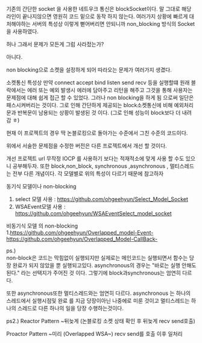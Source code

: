 기존의 간단한 socket 을 사용한 네트우크 통신은 blockSocket이다.
말 그대로 해당 라인이 끝나지않으면 영원히 코드 밑으로  동작 하지 않는다.
여러가지 상황에 빠르게 대처해야하는 서버의 특성상 이렇게 뻗어버리면 안되니까 non_blocking 방식의 Socket을 사용하였다. 

허나 그래서 문제가 모든게 그럼 사라젔는가?

아니다.

non blocking으로 소켓을 설정하게 되어 따라오는 문제가 여러가지 생겼다.

소켓통신 특성상 만약 connect accept bind listen send recv 등을 실행할떄 원래 블락에서는 에러 또는 예외 발생시 에러에 담아주고 리턴을 해주고 그것을 통해 사용자는 문제점에 대해 쉽게 접근 할 수 있었다.
그러나 non blocking을 하게 됨 으로써 일단은 패스시켜버리는 것이다. 
그로 인해 간단하게 제공되는 block소켓통신에 비해 예외처리 문과 반복문이 남용되는 상황이 발생된 것 이다. (그로 인해 성능이 block보다 더 내려감 ㅎ)

현재 이 프로젝트의 경우 딱 논블로킹으로 돌아가는 수준에서 그친 수준의 코드이다.

위에서 서술한 문제점을 수정한 버전은 다른 프로젝트에서 개선 할 것이다.

개선 프로젝트 url 
무작정 IOCP 를 사용하기 보다는 적재적소에 맞게 사용 할 수도 있으니 공부해두자.
또한 block,non_block, synchronous ,asynchronous , 멀티스레드 는 전부 다른 개념이다.
각 모델별로 위의 특성이 다르기 때문에 참고하자

동기식 모델이나 non-blocking
1. select 모델 사용 : https://github.com/ohgeehyun/Select_Model_Socket
2. WSAEvent모델 사용 : https://github.com/ohgeehyun/WSAEventSelect_model_socket

비동기식 모델 의 non-blocking
1.https://github.com/ohgeehyun/Overlapped_model-Event-
https://github.com/ohgeehyun/Overlapped_Model-CallBack-

ps.)   
non-block은 코드는 막힘없이 실행되지만 실제로는 메인코드는 실행되면서 함수는 당장 완료가 되지 않았을 뿐 실행되고있다. 
asynchronous의 경우는 "바로는 실행 안해도 된다." 라는 선택지가 주어진 것 이다.
그렇기에 block과synchronous는 엄연히 다르다.

또한 asynchronous또한 멀티스레드와는 엄연히 다르다.
asynchronous 는 하나의 스레드에서 실행시점및 완료 를 지금 당장이아닌 나중에로 미룬 것이고
멀티스레드는 하나의 스레드로 다른 하나의 일을 당장 수행하는것이다.

ps2.)
Reactor Pattern ~뒤늦게  (논블로킹 소켓  상태 확인 후  뒤늦게 recv send호출)

Proactor Pattern ~미리   (Overlapped WSA~) recv send를 호출 이후 일처리

